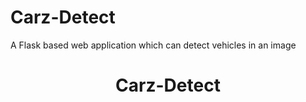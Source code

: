# Carz-Detect
A Flask based web application which can detect vehicles in an image
<h1 align="center">Carz-Detect</h1>
